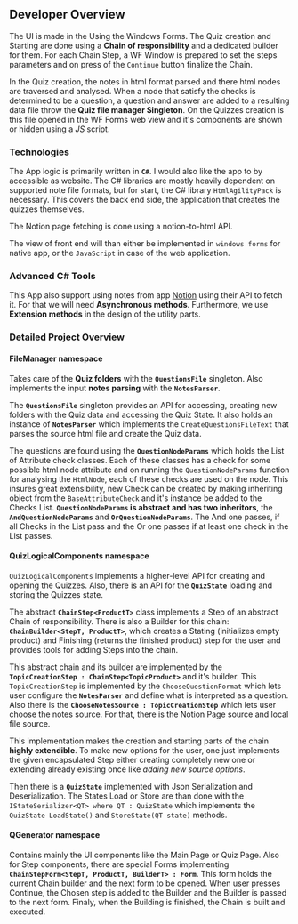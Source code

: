 ## Developer Overview

The UI is made in the Using the Windows Forms. The Quiz creation and Starting are done using a **Chain of responsibility** and a dedicated builder for them. For each Chain Step, a WF Window is prepared to set the steps parameters and on press of the `Continue` button finalize the Chain.

In the Quiz creation, the notes in html format parsed and there html nodes are traversed and analysed. When a node that satisfy the checks is determined to be a question, a question and answer are added to a resulting data file throw the **Quiz file manager Singleton**. On the Quizzes creation is this file opened in the WF Forms web view and it's components are shown or hidden using a *JS* script.   

### Technologies

The App logic is primarily written in **`C#`**. I would also like the app to by accessible as website. The C# libraries are mostly heavily dependent on supported note file formats, but for start, the C# library `HtmlAgilityPack` is necessary. This covers the back end side, the application that creates the quizzes themselves.

The Notion page fetching is done using a notion-to-html API.

The view of front end will than either be implemented in `windows forms` for native app, or the `JavaScript` in case of the web application.  

### Advanced C# Tools

This App also support using notes from app [Notion](https://www.notion.so/) using their API to fetch it. For that we will need **Asynchronous methods**.  Furthermore, we use **Extension methods** in the design of the utility parts. 

### Detailed Project Overview

#### FileManager namespace

Takes care of the **Quiz folders** with the **`QuestionsFile`** singleton. Also implements the input **notes parsing** with the **`NotesParser`**. 

The **`QuestionsFile`** singleton provides an API for accessing, creating new folders with the Quiz data and accessing the Quiz State. It also holds an instance of **`NotesParser`** which implements the `CreateQuestionsFileText` that parses the source html file and create the Quiz data. 

The questions are found using the **`QuestionNodeParams`** which holds the List of Attribute check classes. Each of these classes has a check for some possible html node attribute and on running the `QuestionNodeParams` function for analysing the `HtmlNode`, each of these checks are used on the node. This insures great extensibility, new Check can be created by making inheriting object from the `BaseAttributeCheck` and it's instance be added to the Checks List. **`QuestionNodeParams` is abstract and has two inheritors**, the **`AndQuestionNodeParams`** and **`OrQuestionNodeParams`**. The And one passes, if all Checks in the List pass and the Or one passes if at least one check in the List passes.  

#### QuizLogicalComponents namespace

`QuizLogicalComponents` implements a higher-level API for creating and opening the Quizzes. Also, there is an API for the **`QuizState`** loading and storing the Quizzes state. 

The abstract **`ChainStep<ProductT>`** class implements a Step of an abstract Chain of responsibility. There is also a Builder for this chain: **`ChainBuilder<StepT, ProductT>`**, which creates a Stating (initializes empty product) and Finishing (returns the finished product) step for the user and provides tools for adding Steps into the chain.

This abstract chain and its builder are implemented by the **`TopicCreationStep : ChainStep<TopicProduct>`** and it's builder. This `TopicCreationStep` is implemented by the `ChooseQuestionFormat` which lets user configure the **`NotesParser`** and define what is interpreted as a question. Also there is the **`ChooseNotesSource : TopicCreationStep`** which lets user choose the notes source. For that, there is the Notion Page source and local file source.

This implementation makes the creation and starting parts of the chain **highly extendible**. To make new options for the user, one just implements the given encapsulated Step either creating completely new one or extending already existing once like *adding new source options*.

Then there is a **`QuizState`** implemented with Json Serialization and Deserialization. The States Load or Store are than done with the `IStateSerializer<QT> where QT : QuizState` which implements the `QuizState LoadState()` and `StoreState(QT state)` methods.

#### QGenerator namespace

Contains mainly the UI components like the Main Page or Quiz Page. Also for Step components, there are special Forms implementing **`ChainStepForm<StepT, ProductT, BuilderT> : Form`**. This form holds the current Chain builder and the next form to be opened. When user presses Continue, the Chosen step is added to the Builder and the Builder is passed to the next form. Finaly, when the Building is finished, the Chain is built and executed.   
